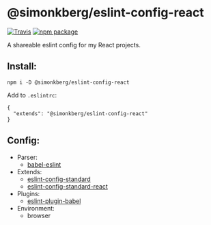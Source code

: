 # @simonkberg/eslint-config-react

[![Travis][build-badge]][build]
[![npm package][npm-badge]][npm]

A shareable eslint config for my React projects.

## Install:

```
npm i -D @simonkberg/eslint-config-react
```

Add to `.eslintrc`:
```
{
  "extends": "@simonkberg/eslint-config-react"
}
```

## Config:

- Parser:
  - [babel-eslint]
- Extends:
  - [eslint-config-standard]
  - [eslint-config-standard-react]
- Plugins:
  - [eslint-plugin-babel]
- Environment:
  - browser

[build-badge]: https://img.shields.io/travis/simonkberg/eslint-config-react/master.svg?style=flat-square
[build]: https://travis-ci.org/simonkberg/eslint-config-react

[npm-badge]: https://img.shields.io/npm/v/@simonkberg/eslint-config-react.svg?style=flat-square
[npm]: https://www.npmjs.org/package/@simonkberg/eslint-config-react

[babel-eslint]: https://www.npmjs.com/package/babel-eslint
[eslint-config-standard]: https://www.npmjs.com/package/eslint-config-standard
[eslint-config-standard-react]: https://www.npmjs.com/package/eslint-config-standard-react
[eslint-plugin-babel]: https://www.npmjs.com/package/eslint-plugin-babel
